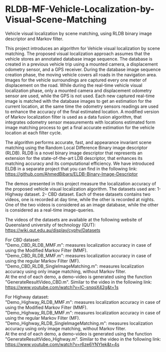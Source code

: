 # RLDB-MF-Vehicle-Localization-by-Visual-Scene-Matching

Vehicle visual localization by scene matching, using RLDB binary image descriptor and Markov filter.

This project introduces an algorithm for Vehicle visual localization by scene matching. The proposed visual localization approach assumes that the vehicle stores an annotated database image sequence. The database is created in a previous vehicle trip using a mounted camera, a displacement odometry sensor, and a GPS receiver. During the database image sequence creation phase, the moving vehicle covers all roads in the navigation area. Images for the vehicle surroundings are captured every one meter of displacement on the road. While during the real-time vehicle visual localization phase, only a mounted camera and displacement odometry sensor are used, while the GPS is not used. Each new captured real-time image is matched with the database images to get an estimation for the current location, at the same time the odometry sensors readings are used to enhance the accuracy of the final estimated location. A modified version of Markov localization filter is used as a data fusion algorithm, that integrates odometry sensor measurements with locations estimated form image matching process to get a final accurate estimation for the vehicle location at each filter cycle.

The algorithm performs accurate, fast, and appearance invariant scene matching using the Random Local Difference Binary image descriptor (RLDB). RLDB is a novel binary image descriptor that represents an extension for the state-of-the-art LDB descriptor, that enhances its matching accuracy and its computational efficiency. We have introduced ELDB in a separate project that you can find in the following link: https://github.com/AhmedBibars/ELDB-Binary-Image-Descriptor

The demos presented in this project measure the localization accuracy of the proposed vehicle visual localization algorithm. The datasets used are: 1- Highway dataset. 2- CBD dataset. Each of these datasets contains two videos, one is recorded at day time, while the other is recorded at nights. One of the two videos is considered as an image database, while the other is considered as a real-time image-queries.

The videos of the datasets are available at the following website of Queensland university of technology (QUT): https://wiki.qut.edu.au/display/cyphy/Datasets

For CBD dataset:<br />
"Demo_CBD_RLDB_MMF.m": measures localization accuracy in case of using the Modified Markov Filter (MMF).<br />
"Demo_CBD_RLDB_MMF.m": measures localization accuracy in case of using the regular Markov Filter (MF).<br />
"Demo_CBD_RLDB_SingleImageMatching.m": measures localization accuracy using only image matching, without Markov filter.<br />
At the end of each demo, a demo-video is generated using the function "GenerateResultVideo_CBD.m". Similar to the video in the following link: https://www.youtube.com/watch?v=IC-snqqX42g&t=1s <br />

For Highway dataset:<br />
"Demo_Highway_RLDB_MMF.m": measures localization accuracy in case of using the Modified Markov Filter (MMF).<br />
"Demo_Highway_RLDB_MMF.m": measures localization accuracy in case of using the regular Markov Filter (MF).<br />
"Demo_Highway_RLDB_SingleImageMatching.m": measures localization accuracy using only image matching, without Markov filter.<br />
At the end of each demo, a demo-video is generated using the function "GenerateResultVideo_Highway.m". Similar to the video in the following link: https://www.youtube.com/watch?v=r6ze6YNYIek&t=4s <br />


